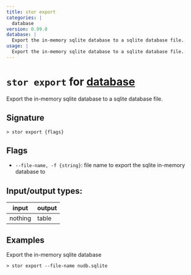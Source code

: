 ```yaml
---
title: stor export
categories: |
  database
version: 0.99.0
database: |
  Export the in-memory sqlite database to a sqlite database file.
usage: |
  Export the in-memory sqlite database to a sqlite database file.
---
```

<!-- This file is automatically generated. Please edit the command in https://github.com/nushell/nushell instead. -->

# `stor export` for [database](/commands/categories/database.md)

<div class='command-title'>Export the in-memory sqlite database to a sqlite database file.</div>

## Signature

```> stor export {flags} ```

## Flags

 -  `--file-name, -f {string}`: file name to export the sqlite in-memory database to


## Input/output types:

| input   | output |
| ------- | ------ |
| nothing | table  |

## Examples

Export the in-memory sqlite database
```nu
> stor export --file-name nudb.sqlite

```
